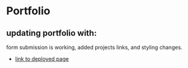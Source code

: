 # Portfolio
## updating portfolio with:
form submission is working,
added projects links,
and styling changes.

- [link to deployed page](https://ghimirear.github.io/portfolio/)
